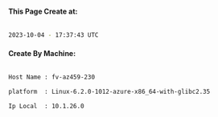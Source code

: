 
   
#### This Page Create at:

```bash

2023-10-04 - 17:37:43 UTC

```

#### Create By Machine:

```bash

Host Name : fv-az459-230

platform  : Linux-6.2.0-1012-azure-x86_64-with-glibc2.35

Ip Local  : 10.1.26.0

```

